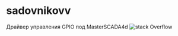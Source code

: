 # sadovnikovv

Драйвер управления GPIO под MasterSCADA4d
![stack Overflow](http://lmsotfy.com/so.png)
